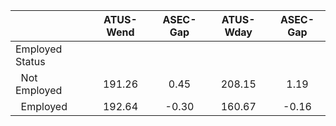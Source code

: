 
|                      |    ATUS-Wend |     ASEC-Gap |    ATUS-Wday |     ASEC-Gap |
| -------------------- | :----------: | :----------: | :----------: | :----------: |
| Employed Status      |              |              |              |              |
| &nbsp;&nbsp;Not Employed |       191.26 |         0.45 |       208.15 |         1.19 |
| &nbsp;&nbsp;Employed |       192.64 |        -0.30 |       160.67 |        -0.16 |

